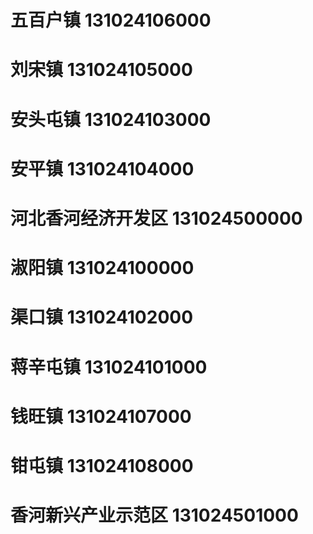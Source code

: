 # 五百户镇 131024106000
# 刘宋镇 131024105000
# 安头屯镇 131024103000
# 安平镇 131024104000
# 河北香河经济开发区 131024500000
# 淑阳镇 131024100000
# 渠口镇 131024102000
# 蒋辛屯镇 131024101000
# 钱旺镇 131024107000
# 钳屯镇 131024108000
# 香河新兴产业示范区 131024501000
